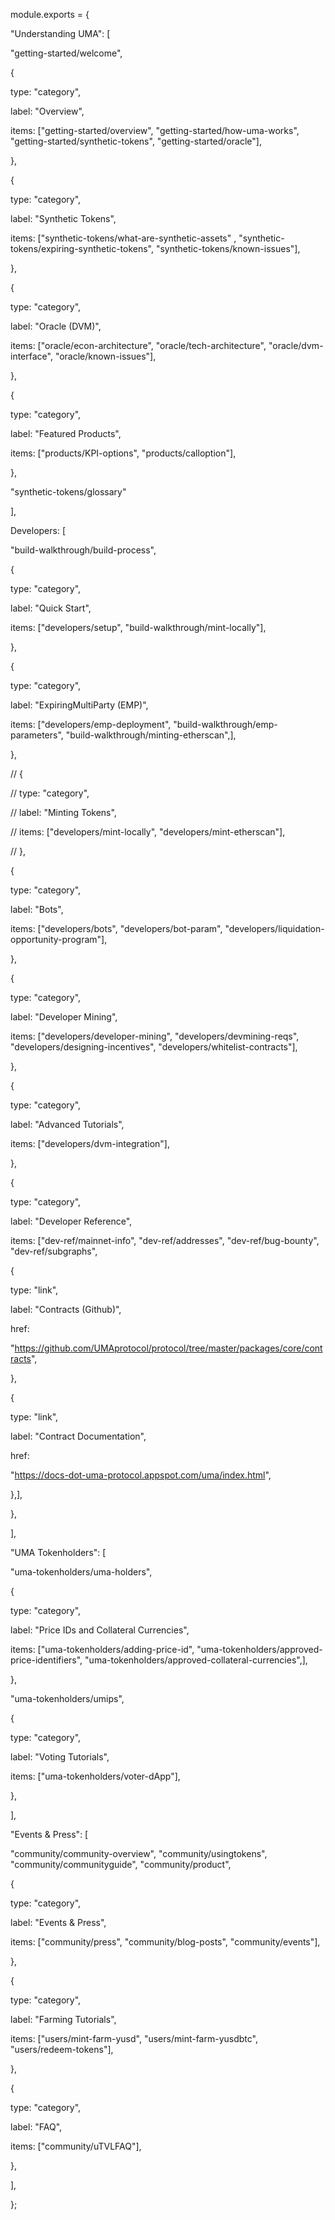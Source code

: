 module.exports = {

"Understanding UMA": [

"getting-started/welcome",

{

type: "category",

label: "Overview",

items: ["getting-started/overview", "getting-started/how-uma-works", "getting-started/synthetic-tokens", "getting-started/oracle"],

},

{

type: "category",

label: "Synthetic Tokens",

items: ["synthetic-tokens/what-are-synthetic-assets" , "synthetic-tokens/expiring-synthetic-tokens", "synthetic-tokens/known-issues"],

},

{

type: "category",

label: "Oracle (DVM)",

items: ["oracle/econ-architecture", "oracle/tech-architecture", "oracle/dvm-interface", "oracle/known-issues"],

},

{

type: "category",

label: "Featured Products",

items: ["products/KPI-options", "products/calloption"],

},

"synthetic-tokens/glossary"

],

Developers: [

"build-walkthrough/build-process",

{

type: "category",

label: "Quick Start",

items: ["developers/setup", "build-walkthrough/mint-locally"],

},

{

type: "category",

label: "ExpiringMultiParty (EMP)",

items: ["developers/emp-deployment", "build-walkthrough/emp-parameters", "build-walkthrough/minting-etherscan",],

},

// {

// type: "category",

// label: "Minting Tokens",

// items: ["developers/mint-locally", "developers/mint-etherscan"],

// },

{

type: "category",

label: "Bots",

items: ["developers/bots", "developers/bot-param", "developers/liquidation-opportunity-program"],

},

{

type: "category",

label: "Developer Mining",

items: ["developers/developer-mining", "developers/devmining-reqs", "developers/designing-incentives", "developers/whitelist-contracts"],

},

{

type: "category",

label: "Advanced Tutorials",

items: ["developers/dvm-integration"],

},

{

type: "category",

label: "Developer Reference",

items: ["dev-ref/mainnet-info", "dev-ref/addresses", "dev-ref/bug-bounty", "dev-ref/subgraphs",

{

type: "link",

label: "Contracts (Github)",

href:

"https://github.com/UMAprotocol/protocol/tree/master/packages/core/contracts",

},

{

type: "link",

label: "Contract Documentation",

href:

"https://docs-dot-uma-protocol.appspot.com/uma/index.html",

},],

},

],

"UMA Tokenholders": [

"uma-tokenholders/uma-holders",

{

type: "category",

label: "Price IDs and Collateral Currencies",

items: ["uma-tokenholders/adding-price-id", "uma-tokenholders/approved-price-identifiers", "uma-tokenholders/approved-collateral-currencies",],

},

"uma-tokenholders/umips",

{

type: "category",

label: "Voting Tutorials",

items: ["uma-tokenholders/voter-dApp"],

},

],

"Events & Press": [

"community/community-overview", "community/usingtokens", "community/communityguide", "community/product",

{

type: "category",

label: "Events & Press",

items: ["community/press", "community/blog-posts", "community/events"],

},

{

type: "category",

label: "Farming Tutorials",

items: ["users/mint-farm-yusd", "users/mint-farm-yusdbtc", "users/redeem-tokens"],

},

{

type: "category",

label: "FAQ",

items: ["community/uTVLFAQ"],

},

],

};
